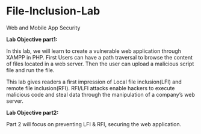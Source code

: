 # File-Inclusion-Lab
Web and Mobile App Security

**Lab Objective part1:**

In this lab, we will learn to create a vulnerable web application through XAMPP in PHP. First Users can have a path traversal to browse the content of files located in a web server. Then the user can upload a malicious script file and run the file.

This lab gives readers a first impression of Local file inclusion(LFI) and remote file inclusion(RFI). RFI/LFI attacks enable hackers to execute malicious code and steal data through the manipulation of a company’s web server.

**Lab Objective part2:**

Part 2 will focus on preventing LFI & RFI, securing the web application.
